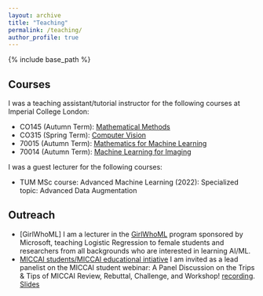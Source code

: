 ```yaml
---
layout: archive
title: "Teaching"
permalink: /teaching/
author_profile: true
---
```

{% include base_path %}

Courses
-------

I was a teaching assistant/tutorial instructor for the following courses at Imperial College London:
* CO145 (Autumn Term): [Mathematical Methods](https://www.imperial.ac.uk/computing/current-students/courses/40016/)
* CO315 (Spring Term): [Computer Vision](https://www.imperial.ac.uk/computing/current-students/courses/70058/)
* 70015 (Autumn Term): [Mathematics for Machine Learning ](https://www.imperial.ac.uk/computing/current-students/courses/70015/)
* 70014 (Autumn Term): [Machine Learning for Imaging](https://www.imperial.ac.uk/computing/current-students/courses/70014/)

I was a guest lecturer for the following courses:
* TUM MSc course: Advanced Machine Learning (2022): Specialized topic: Advanced Data Augmentation

Outreach
--------

- [GirlWhoML] I am a lecturer in the [GirlWhoML](https://girlswhoml.com/) program sponsored by Microsoft, teaching Logistic Regression to female students and researchers from all backgrounds who are interested in learning AI/ML.
- [MICCAI students/MICCAI educational intiative](https://miccai-sb.github.io/index.html)  I am invited as a lead panelist on the MICCAI student webinar: A Panel Discussion on the Trips & Tips of MICCAI Review, Rebuttal, Challenge, and Workshop! [recording](https://youtube.com/playlist?list=PLc4GZu166CDWP3Al45qWGEYHsjDk3CJDq). [Slides](https://slideshare.net/slideshow/chen-cherise-chen-tips-and-tricks-for-miccai-review/267129348)